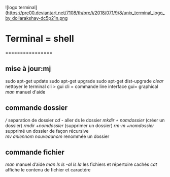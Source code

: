 ![logo terminal] (https://pre00.deviantart.net/7108/th/pre/i/2018/071/9/8/unix_terminal_logo_by_dollarakshay-dc5p21n.png


# Terminal = shell  
================
## mise à jour:mj
 sudo apt-get update
 sudo apt-get upgrade
 sudo apt-get dist-upgrade
*clear*		nettoyer le terminal
cli > gui
cli  = commande line interface
gui= graphical
*man*				 manuel d'aide
## commande dossier
*/*				 separation de dossier
*cd -*				 aller ds le dossier 
*mkdir + nomdossier*   		 (créer un dossier)
*rmdir +nomdossier*		 (supprimer un dossier)
*rm-m +nomdossier* 		 supprimé un dossier de façon récursive  
*mv aniennom  nouveaunom*	 renommée un dossier
## commande fichier
*man*				 manuel d’aide
*man ls*
*ls  -al*
*ls la*				 les fichiers et répertoire cachés
*cat*				affiche le contenu de fichier et caractére



